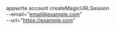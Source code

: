 appwrite account createMagicURLSession \
        --email="email@example.com" \
        --url="https://example.com"
